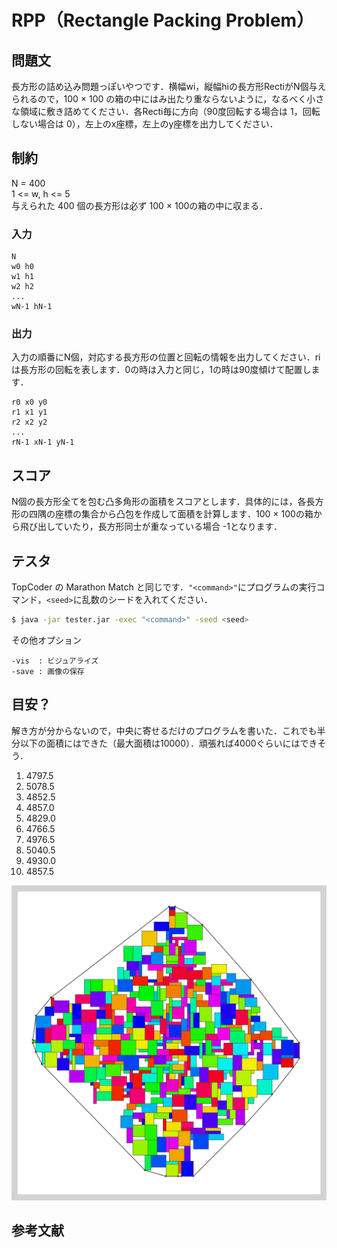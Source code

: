 # RPP（Rectangle Packing Problem）

## 問題文
長方形の詰め込み問題っぽいやつです．横幅wi，縦幅hiの長方形RectiがN個与えられるので，100 × 100 の箱の中にはみ出たり重ならないように，なるべく小さな領域に敷き詰めてください．各Recti毎に方向（90度回転する場合は 1，回転しない場合は 0），左上のx座標，左上のy座標を出力してください．

## 制約
N = 400  
1 <= w, h <= 5  
与えられた 400 個の長方形は必ず 100 × 100の箱の中に収まる．

### 入力
```
N
w0 h0
w1 h1
w2 h2
...
wN-1 hN-1
```

### 出力
入力の順番にN個，対応する長方形の位置と回転の情報を出力してください．ri は長方形の回転を表します．0の時は入力と同じ，1の時は90度傾けて配置します．
```
r0 x0 y0
r1 x1 y1
r2 x2 y2
...
rN-1 xN-1 yN-1
```

## スコア
N個の長方形全てを包む凸多角形の面積をスコアとします．具体的には，各長方形の四隅の座標の集合から凸包を作成して面積を計算します．100 × 100の箱から飛び出していたり，長方形同士が重なっている場合 -1となります．

## テスタ
TopCoder の Marathon Match と同じです．```"<command>"```にプログラムの実行コマンド，```<seed>```に乱数のシードを入れてください．
```sh
$ java -jar tester.jar -exec "<command>" -seed <seed>
```
その他オプション
```
-vis  : ビジュアライズ
-save : 画像の保存
```

## 目安？
解き方が分からないので，中央に寄せるだけのプログラムを書いた．これでも半分以下の面積にはできた（最大面積は10000）．頑張れば4000ぐらいにはできそう．  
1)  4797.5
2)  5078.5
3)  4852.5
4)  4857.0
5)  4829.0
6)  4766.5
7)  4976.5
8)  5040.5
9)  4930.0
10) 4857.5  
  
![1.png](image/1.png)

##  参考文献
